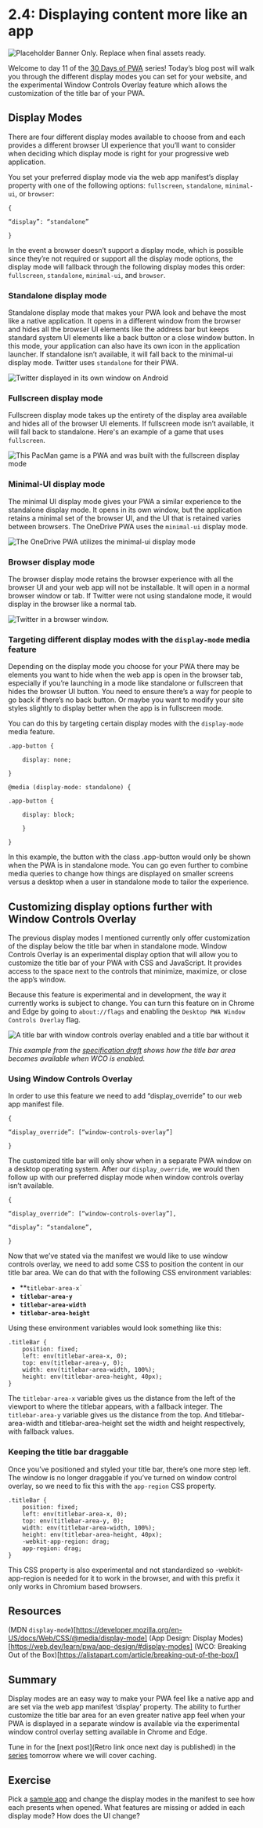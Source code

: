 # 2.4: Displaying content more like an app

![Placeholder Banner Only. Replace when final assets ready.](_media/week2-placeholder.jpg)

Welcome to day 11 of the [30 Days of PWA](<https://aka.ms/learn-pwa/30Days-blog>) series! Today’s blog post will walk you through the different display modes you can set for your website, and the experimental Window Controls Overlay feature which allows the customization of the title bar of your PWA.

## Display Modes 
There are four different display modes available to choose from and each provides a different browser UI experience that you’ll want to consider when deciding which display mode is right for your progressive web application. 

You set your preferred display mode via the web app manifest’s display property with one of the following options: `fullscreen`, `standalone`, `minimal-ui`, or `browser`:

```
{

“display”: “standalone”

}

```

In the event a browser doesn’t support a display mode, which is possible since they’re not required or support all the display mode options, the display mode will fallback through the following display modes this order: `fullscreen`, `standalone`, `minimal-ui`, and `browser`. 

### Standalone display mode 
Standalone display mode that makes your PWA look and behave the most like a native application. It opens in a different window from the browser and hides all the browser UI elements like the address bar but keeps standard system UI elements like a back button or a close window button. In this mode, your application can also have its own icon in the application launcher.  If standalone isn’t available, it will fall back to the minimal-ui display mode. Twitter uses `standalone` for their PWA.

![Twitter displayed in its own window on Android](_media/display-standalone.png)

### Fullscreen display mode
Fullscreen display mode takes up the entirety of the display area available and hides all of the browser UI elements. If fullscreen mode isn’t available, it will fall back to standalone. Here's an example of a game that uses `fullscreen`.

![This PacMan game is a PWA and was built with the fullscreen display mode](_media/display-fullscreen.png)

### Minimal-UI display mode 
The minimal UI display mode gives your PWA a similar experience to the standalone display mode. It opens in its own window, but the application retains a minimal set of the browser UI, and the UI that is retained varies between browsers. The OneDrive PWA uses the `minimal-ui` display mode.

![The OneDrive PWA utilizes the minimal-ui display mode](_media/display-minimal-ui.png) 

### Browser display mode
The browser display mode retains the browser experience with all the browser UI and your web app will not be installable. It will open in a normal browser window or tab. If Twitter were not using standalone mode, it would display in the browser like a normal tab. 

![Twitter in a browser window.](_media/display-desktop.png)

### Targeting different display modes with the `display-mode` media feature
Depending on the display mode you choose for your PWA there may be elements you want to hide when the web app is open in the browser tab, especially if you’re launching in a mode like standalone or fullscreen that hides the browser UI button. You need to ensure there’s a way for people to go back if there’s no back button. Or maybe you want to modify your site styles slightly to display better when the app is in fullscreen mode. 

You can do this by targeting certain display modes with the `display-mode` media feature. 

```
.app-button {

    display: none;

}

@media (display-mode: standalone) {

.app-button {

    display: block;

    }

}
```

In this example, the button with the class .app-button would only be shown when the PWA is in standalone mode. You can go even further to combine media queries to change how things are displayed on smaller screens versus a desktop when a user in standalone mode to tailor the experience.

## Customizing display options further with Window Controls Overlay 
The previous display modes I mentioned currently only offer customization of the display below the title bar when in standalone mode. Window Controls Overlay is an experimental display option that will allow you to customize the title bar of your PWA with CSS and JavaScript. It provides access to the space next to the controls that minimize, maximize, or close the app’s window. 

Because this feature is experimental and in development, the way it currently works is subject to change. You can turn this feature on in Chrome and Edge by going to `about://flags` and enabling the `Desktop PWA Window Controls Overlay` flag.

![A title bar with window controls overlay enabled and a title bar without it](_media/display-spec-wco.png)

*This example from the [specification draft](https://wicg.github.io/window-controls-overlay/) shows how the title bar area becomes available when WCO is enabled.* 

### Using Window Controls Overlay 
In order to use this feature we need to add “display_override” to our web app manifest file. 

```
{

“display_override”: [“window-controls-overlay”]

}
```

The customized title bar will only show when in a separate PWA window on a desktop operating system. After our `display_override`, we would then follow up with our preferred display mode when window controls overlay isn’t available. 

```
{

“display_override”: [“window-controls-overlay”],

“display”: “standalone”,

}
```

Now that we’ve stated via the manifest we would like to use window controls overlay, we need to add some CSS to position the content in our title bar area. We can do that with the following CSS environment variables: 

- **`titlebar-area-x`*`*
- **`titlebar-area-y`**
- **`titlebar-area-width`**
- **`titlebar-area-height`**

Using these environment variables would look something like this: 

```
.titleBar {
    position: fixed;
    left: env(titlebar-area-x, 0);
    top: env(titlebar-area-y, 0);
    width: env(titlebar-area-width, 100%);
    height: env(titlebar-area-height, 40px);
}
```

The `titlebar-area-x` variable gives us the distance from the left of the viewport to where the titlebar appears, with a fallback integer. The `titlebar-area-y` variable gives us the distance from the top. And titlebar-area-width and titlebar-area-height set the width and height respectively, with fallback values. 

### Keeping the title bar draggable
Once you’ve positioned and styled your title bar, there’s one more step left. The window is no longer draggable if you’ve turned on window control overlay, so we need to fix this with the `app-region` CSS property. 

```
.titleBar {
    position: fixed;
    left: env(titlebar-area-x, 0);
    top: env(titlebar-area-y, 0);
    width: env(titlebar-area-width, 100%);
    height: env(titlebar-area-height, 40px);
    -webkit-app-region: drag;
    app-region: drag;
}
```

This CSS property is also experimental and not standardized so -webkit-app-region is needed for it to work in the browser, and with this prefix it only works in Chromium based browsers. 

## Resources 
(MDN `display-mode`)[https://developer.mozilla.org/en-US/docs/Web/CSS/@media/display-mode]
(App Design: Display Modes)[https://web.dev/learn/pwa/app-design/#display-modes]
(WCO: Breaking Out of the Box)[https://alistapart.com/article/breaking-out-of-the-box/]

## Summary
Display modes are an easy way to make your PWA feel like a native app and are set via the web app manifest ‘display’ property. The ability to further customize the title bar area for an even greater native app feel when your PWA is displayed in a separate window is available via the experimental window control overlay setting available in Chrome and Edge. 

Tune in for the [next post](Retro link once next day is published) in the [series](https://aka.ms/learn-pwa/30Days-blog) tomorrow where we will cover caching. 

## Exercise 

Pick a [sample app](https://docs.microsoft.com/en-us/microsoft-edge/progressive-web-apps-chromium/demo-pwas) and change the display modes in the manifest to see how each presents when opened. What features are missing or added in each display mode? How does the UI change?